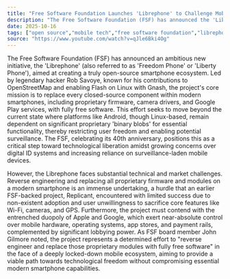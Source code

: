 ```yaml
---
title: "Free Software Foundation Launches 'Librephone' to Challenge Mobile Surveillance State"
description: "The Free Software Foundation (FSF) has announced the 'Librephone', an ambitious open-source initiative led by Rob Savoye. It aims to entirely replace proprietary smartphone components, challenging the dominant mobile duopoly and addressing digital surveillance concerns."
date: 2025-10-16
tags: ["open source","mobile tech","free software foundation","librephone","digital rights"]
source: "https://www.youtube.com/watch?v=qJle6Bki4Og"
---
```

The Free Software Foundation (FSF) has announced an ambitious new initiative, the 'Librephone' (also referred to as 'Freedom Phone' or 'Liberty Phone'), aimed at creating a truly open-source smartphone ecosystem. Led by legendary hacker Rob Savoye, known for his contributions to OpenStreetMap and enabling Flash on Linux with Gnash, the project's core mission is to replace every closed-source component within modern smartphones, including proprietary firmware, camera drivers, and Google Play services, with fully free software. This effort seeks to move beyond the current state where platforms like Android, though Linux-based, remain dependent on significant proprietary 'binary blobs' for essential functionality, thereby restricting user freedom and enabling potential surveillance. The FSF, celebrating its 40th anniversary, positions this as a critical step toward technological liberation amidst growing concerns over digital ID systems and increasing reliance on surveillance-laden mobile devices.

However, the Librephone faces substantial technical and market challenges. Reverse engineering and replacing all proprietary firmware and modules on a modern smartphone is an immense undertaking, a hurdle that an earlier FSF-backed project, Replicant, encountered with limited success due to non-existent adoption and user unwillingness to sacrifice core features like Wi-Fi, cameras, and GPS. Furthermore, the project must contend with the entrenched duopoly of Apple and Google, which exert near-absolute control over mobile hardware, operating systems, app stores, and payment rails, complemented by significant lobbying power. As FSF board member John Gilmore noted, the project represents a determined effort to "reverse engineer and replace those proprietary modules with fully free software" in the face of a deeply locked-down mobile ecosystem, aiming to provide a viable path towards technological freedom without compromising essential modern smartphone capabilities.